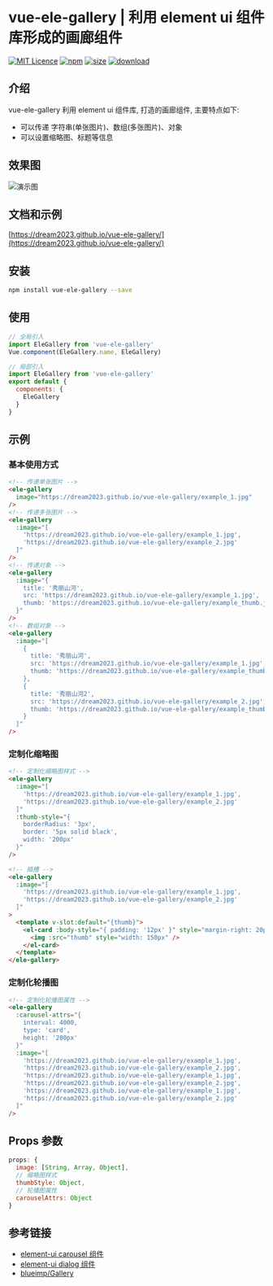 # vue-ele-gallery | 利用 element ui 组件库形成的画廊组件

[![MIT Licence](https://badges.frapsoft.com/os/mit/mit.svg)](https://opensource.org/licenses/mit-license.php)
[![npm](https://img.shields.io/npm/v/vue-ele-gallery.svg)](https://www.npmjs.com/package/vue-ele-gallery)
[![size](https://img.shields.io/bundlephobia/minzip/vue-ele-gallery.svg)](https://www.npmjs.com/package/vue-ele-gallery)
[![download](https://img.shields.io/npm/dw/vue-ele-gallery.svg)](https://npmcharts.com/compare/vue-ele-gallery?minimal=true)

## 介绍

vue-ele-gallery 利用 element ui 组件库, 打造的画廊组件, 主要特点如下:

- 可以传递 字符串(单张图片)、数组(多张图片)、对象
- 可以设置缩略图、标题等信息

## 效果图

![演示图](./public/example.gif)

## 文档和示例

[https://dream2023.github.io/vue-ele-gallery/](https://dream2023.github.io/vue-ele-gallery/)

## 安装

```bash
npm install vue-ele-gallery --save
```

## 使用

```js
// 全局引入
import EleGallery from 'vue-ele-gallery'
Vue.component(EleGallery.name, EleGallery)
```

```js
// 局部引入
import EleGallery from 'vue-ele-gallery'
export default {
  components: {
    EleGallery
  }
}
```

## 示例

### 基本使用方式

```html
<!-- 传递单张图片 -->
<ele-gallery
  image="https://dream2023.github.io/vue-ele-gallery/example_1.jpg"
/>
<!-- 传递多张图片 -->
<ele-gallery
  :image="[
    'https://dream2023.github.io/vue-ele-gallery/example_1.jpg',
    'https://dream2023.github.io/vue-ele-gallery/example_2.jpg'
  ]"
/>
<!-- 传递对象 -->
<ele-gallery
  :image="{
    title: '秀丽山河',
    src: 'https://dream2023.github.io/vue-ele-gallery/example_1.jpg',
    thumb: 'https://dream2023.github.io/vue-ele-gallery/example_thumb.jpg'
  }"
/>
<!-- 数组对象 -->
<ele-gallery
  :image="[
    {
      title: '秀丽山河',
      src: 'https://dream2023.github.io/vue-ele-gallery/example_1.jpg',
      thumb: 'https://dream2023.github.io/vue-ele-gallery/example_thumb_1.jpg'
    },
    {
      title: '秀丽山河2',
      src: 'https://dream2023.github.io/vue-ele-gallery/example_2.jpg',
      thumb: 'https://dream2023.github.io/vue-ele-gallery/example_thumb_2.jpg'
    }
  ]"
/>
```

### 定制化缩略图

```html
<!-- 定制化缩略图样式 -->
<ele-gallery
  :image="[
    'https://dream2023.github.io/vue-ele-gallery/example_1.jpg',
    'https://dream2023.github.io/vue-ele-gallery/example_2.jpg'
  ]"
  :thumb-style="{
    borderRadius: '3px',
    border: '5px solid black',
    width: '200px'
  }"
/>

<!-- 插槽 -->
<ele-gallery
  :image="[
    'https://dream2023.github.io/vue-ele-gallery/example_1.jpg',
    'https://dream2023.github.io/vue-ele-gallery/example_2.jpg'
  ]"
>
  <template v-slot:default="{thumb}">
    <el-card :body-style="{ padding: '12px' }" style="margin-right: 20px;">
      <img :src="thumb" style="width: 150px" />
    </el-card>
  </template>
</ele-gallery>
```

### 定制化轮播图

```html
<!-- 定制化轮播图属性 -->
<ele-gallery
  :carousel-attrs="{
    interval: 4000,
    type: 'card',
    height: '200px'
  }"
  :image="[
    'https://dream2023.github.io/vue-ele-gallery/example_1.jpg',
    'https://dream2023.github.io/vue-ele-gallery/example_2.jpg',
    'https://dream2023.github.io/vue-ele-gallery/example_1.jpg',
    'https://dream2023.github.io/vue-ele-gallery/example_2.jpg',
    'https://dream2023.github.io/vue-ele-gallery/example_1.jpg',
    'https://dream2023.github.io/vue-ele-gallery/example_2.jpg'
  ]"
/>
```

## Props 参数

```js
props: {
  image: [String, Array, Object],
  // 缩略图样式
  thumbStyle: Object,
  // 轮播图属性
  carouselAttrs: Object
}
```

## 参考链接

- [element-ui carousel 组件](https://element.eleme.cn/#/zh-CN/component/carousel)
- [element-ui dialog 组件](https://element.eleme.cn/#/zh-CN/component/dialog)
- [blueimp/Gallery](https://github.com/blueimp/Gallery)
